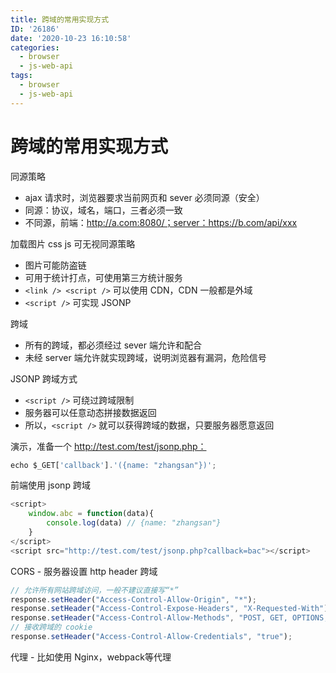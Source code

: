 ```yaml
---
title: 跨域的常用实现方式
ID: '26186'
date: '2020-10-23 16:10:58'
categories:
  - browser
  - js-web-api
tags:
  - browser
  - js-web-api
---
```


# 跨域的常用实现方式

同源策略

- ajax 请求时，浏览器要求当前网页和 sever 必须同源（安全）
- 同源：协议，域名，端口，三者必须一致
- 不同源，前端：http://a.com:8080/；server：https://b.com/api/xxx

加载图片 css js 可无视同源策略

- 图片可能防盗链
- 可用于统计打点，可使用第三方统计服务
- `<link /> <script />` 可以使用 CDN，CDN 一般都是外域
- `<script />` 可实现 JSONP

跨域

- 所有的跨域，都必须经过 sever 端允许和配合
- 未经 server 端允许就实现跨域，说明浏览器有漏洞，危险信号

JSONP 跨域方式

- `<script />` 可绕过跨域限制
- 服务器可以任意动态拼接数据返回
- 所以，`<script />` 就可以获得跨域的数据，只要服务器愿意返回

演示，准备一个 http://test.com/test/jsonp.php：

``` js 
echo $_GET['callback'].'({name: "zhangsan"})';
```

前端使用 jsonp 跨域

``` js 
<script>
    window.abc = function(data){
        console.log(data) // {name: "zhangsan"}
    }
</script>
<script src="http://test.com/test/jsonp.php?callback=bac"></script>
```

CORS - 服务器设置 http header 跨域

``` js 
// 允许所有网站跨域访问，一般不建议直接写“*”
response.setHeader("Access-Control-Allow-Origin", "*");
response.setHeader("Access-Control-Expose-Headers", "X-Requested-With");
response.setHeader("Access-Control-Allow-Methods", "POST, GET, OPTIONS, DELETE");
// 接收跨域的 cookie
response.setHeader("Access-Control-Allow-Credentials", "true");
```

代理 - 比如使用 Nginx，webpack等代理
 
 
 
 
 
 
 
 
 
 
 
 
 
 
 
 
 
 
 
 
 
 
